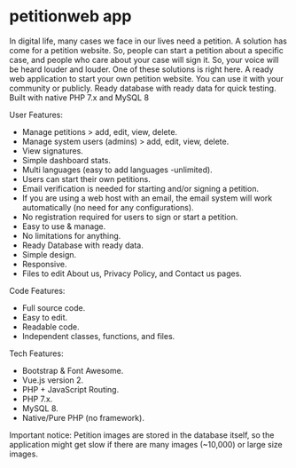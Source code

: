 # petitionweb app
In digital life, many cases we face in our lives need a petition. A solution has come for a petition website. So, people can start a petition about a specific case, and people who care about your case will sign it. So, your voice will be heard louder and louder. One of these solutions is right here.
A ready web application to start your own petition website. You can use it with your community or publicly.
Ready database with ready data for quick testing.
Built with native PHP 7.x and MySQL 8

User Features:
- Manage petitions > add, edit, view, delete.
- Manage system users (admins) > add, edit, view, delete.
- View signatures.
- Simple dashboard stats.
- Multi languages (easy to add languages -unlimited).
- Users can start their own petitions.
- Email verification is needed for starting and/or signing a petition.
- If you are using a web host with an email, the email system will work automatically (no need for any configurations).
- No registration required for users to sign or start a petition.
- Easy to use & manage.
- No limitations for anything.
- Ready Database with ready data.
- Simple design.
- Responsive.
- Files to edit About us, Privacy Policy, and Contact us pages.

Code Features:
- Full source code.
- Easy to edit.
- Readable code.
- Independent classes, functions, and files.

Tech Features:
- Bootstrap & Font Awesome.
- Vue.js version 2.
- PHP + JavaScript Routing.
- PHP 7.x.
- MySQL 8.
- Native/Pure PHP (no framework).

Important notice: Petition images are stored in the database itself, so the application might get slow if there are many images (~10,000) or large size images.
